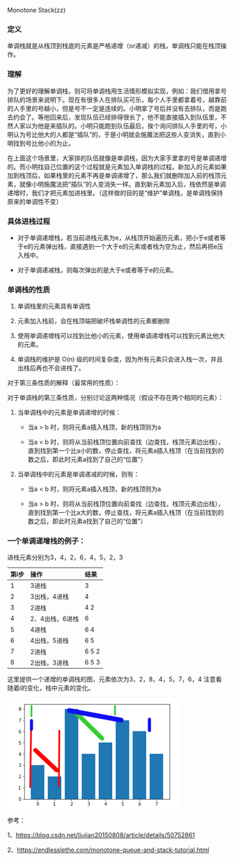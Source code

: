 Monotone Stack(zz)

### 定义

​		单调栈就是从栈顶到栈底的元素是严格递增（or递减）的栈，单调栈只能在栈顶操作。

### 理解

​		为了更好的理解单调栈，则可将单调栈用生活情形模拟实现，例如：我们借用拿号排队的场景来说明下。现在有很多人在排队买可乐，每个人手里都拿着号，越靠前的人手里的号越小，但是号不一定是连续的。小明拿了号后并没有去排队，而是跑去约会了。等他回来后，发现队伍已经排得很长了，他不能直接插入到队伍里，不然人家以为他是来插队的。小明只能跑到队伍最后，挨个询问排队人手里的号，小明认为号比他大的人都是“插队”的，于是小明就会施魔法把这些人变消失，直到小明找到号比他小的为止。

​		在上面这个场景里，大家排的队伍就像是单调栈，因为大家手里拿的号是单调递增的。而小明找自己位置的这个过程就是元素加入单调栈的过程。新加入的元素如果加到栈顶后，如果栈里的元素不再是单调递增了，那么我们就删除加入前的栈顶元素，就像小明施魔法把“插队”的人变消失一样。直到新元素加入后，栈依然是单调递增时，我们才把元素加进栈里。（这样做的目的是“维护”单调栈，是单调栈保持原来的单调性不变）



### 具体进栈过程

- 对于单调递增栈，若当前进栈元素为e，从栈顶开始遍历元素，把小于e或者等于e的元素弹出栈，直接遇到一个大于e的元素或者栈为空为止，然后再把e压入栈中。

- 对于单调递减栈，则每次弹出的是大于e或者等于e的元素。

  

### 单调栈的性质

1. 单调栈里的元素具有单调性

2. 元素加入栈前，会在栈顶端把破坏栈单调性的元素都删除

3. 使用单调递增栈可以找到比他小的元素，使用单调递增栈可以找到元素比他大的元素。

4. 单调栈的维护是 O(n) 级的时间复杂度，因为所有元素只会进入栈一次，并且出栈后再也不会进栈了。

对于第三条性质的解释（最常用的性质）：

对于单调栈的第三条性质，分别讨论这两种情况（假设不存在两个相同的元素）：

1. 当单调栈中的元素是单调递增的时候：
   + 当a > b 时，则将元素a插入栈顶，新的栈顶则为a

   + 当a < b 时，则将从当前栈顶位置向前查找（边查找，栈顶元素边出栈），直到找到第一个比a小的数，停止查找，将元素a插入栈顶（在当前找到的数之后，即此时元素a找到了自己的“位置”）



2. 当单调栈中的元素是单调递减的时候，则有：

   + 当a < b 时，则将元素a插入栈顶，新的栈顶则为a

   + 当a > b 时，则将从当前栈顶位置向前查找（边查找，栈顶元素边出栈），直到找到第一个比a大的数，停止查找，将元素a插入栈顶（在当前找到的数之后，即此时元素a找到了自己的“位置”）



### 一个单调递增栈的例子：

进栈元素分别为3，4，2，6，4，5，2，3

| 第i步 | 操作            | 结果  |
| :---- | :-------------- | :---- |
| 1     | 3进栈           | 3     |
| 2     | 3出栈，4进栈    | 4     |
| 3     | 2进栈           | 4 2   |
| 4     | 2、4出栈，6进栈 | 6     |
| 5     | 4进栈           | 6 4   |
| 6     | 4出栈，5进栈    | 6 5   |
| 7     | 2进栈           | 6 5 2 |
| 8     | 2出栈，3进栈    | 6 5 3 |

这里提供一个递增的单调栈的图，元素依次为3，2，8，4，5，7，6，4
注意看随着i的变化，栈中元素的变化。

![monotone queue example 1](./img/monostonestack_v1)





参考：

1、https://blog.csdn.net/liujian20150808/article/details/50752861

2、https://endlesslethe.com/monotone-queue-and-stack-tutorial.html
